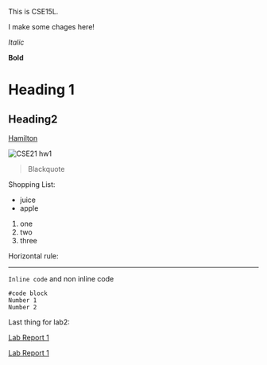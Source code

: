 This is CSE15L.


I make some chages here!


*Italic*

**Bold**

# Heading 1

## Heading2

[Hamilton](https://youtu.be/aPSWZUExZ8M)

![CSE21 hw1](https://user-images.githubusercontent.com/97696773/162285693-b31d7791-27d2-4192-b7db-e27c9b9e352a.png)


> Blackquote

Shopping List:
* juice
* apple

1. one
2. two
3. three

Horizontal rule:

---

`Inline code` and non inline code

```
#code block 
Number 1
Number 2

```


Last thing for lab2: 

[Lab Report 1](lab-report-1-week-2.html)

[Lab Report 1](https://astrowang0306.github.io/cse15l-lab-reports/lab-report-1-week-2.html)


